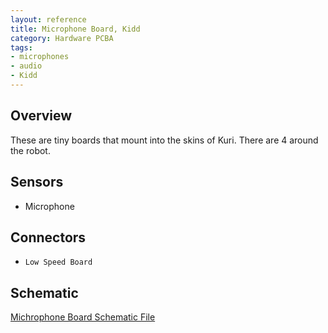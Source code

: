 ```yaml
---
layout: reference
title: Microphone Board, Kidd
category: Hardware PCBA
tags:
- microphones
- audio
- Kidd
---
```


## Overview
These are tiny boards that mount into the skins of Kuri. There are 4 around the robot.

## Sensors
- Microphone

## Connectors
- ``Low Speed Board``

## Schematic
[Michrophone Board Schematic File](../../assets/schematics/CE-00029_MicrophoneBoard_Kidd_D01-Schematic&#32;Prints.PDF)

